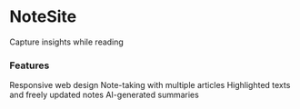 # NoteSite
Capture insights while reading
### Features
Responsive web design
Note-taking with multiple articles
Highlighted texts and freely updated notes 
AI-generated summaries
